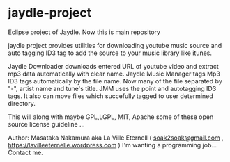 # jaydle-project
Eclipse project of Jaydle. Now this is main repository

jaydle project provides utilities for downloading youtube music source and auto tagging ID3 tag to add the source to your music library like itunes.

Jaydle Downloader downloads entered URL of youtube video and extract mp3 data automatically with clear name.
Jaydle Music Manager tags Mp3 ID3 tags automatically by the file name. Now many of the file separated by "-", artist name and tune's title.
JMM uses the point and autotagging ID3 tags.
It also can move files which succefully tagged to user determined directory.

This will along with maybe GPL,LGPL, MIT, Apache some of these open source license guideline ...

Author: Masataka Nakamura aka La Ville Eternell ( soak2soak@gmail.com , https://lavilleeternelle.wordpress.com )
I'm wanting a programming job... Contact me.
